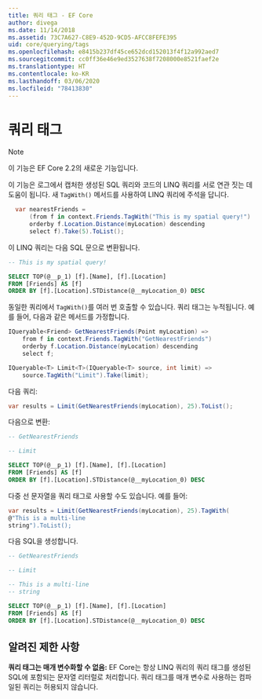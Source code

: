 ```yaml
---
title: 쿼리 태그 - EF Core
author: divega
ms.date: 11/14/2018
ms.assetid: 73C7A627-C8E9-452D-9CD5-AFCC8FEFE395
uid: core/querying/tags
ms.openlocfilehash: e8415b237df45ce652dcd152013f4f12a992aed7
ms.sourcegitcommit: cc0ff36e46e9ed3527638f7208000e8521faef2e
ms.translationtype: HT
ms.contentlocale: ko-KR
ms.lasthandoff: 03/06/2020
ms.locfileid: "78413830"
---
```

# <a name="query-tags"></a>쿼리 태그

> [!NOTE]
> 이 기능은 EF Core 2.2의 새로운 기능입니다.

이 기능은 로그에서 캡처한 생성된 SQL 쿼리와 코드의 LINQ 쿼리를 서로 연관 짓는 데 도움이 됩니다.
새 `TagWith()` 메서드를 사용하여 LINQ 쿼리에 주석을 답니다.

``` csharp
  var nearestFriends =
      (from f in context.Friends.TagWith("This is my spatial query!")
      orderby f.Location.Distance(myLocation) descending
      select f).Take(5).ToList();
```

이 LINQ 쿼리는 다음 SQL 문으로 변환됩니다.

``` sql
-- This is my spatial query!

SELECT TOP(@__p_1) [f].[Name], [f].[Location]
FROM [Friends] AS [f]
ORDER BY [f].[Location].STDistance(@__myLocation_0) DESC
```

동일한 쿼리에서 `TagWith()`를 여러 번 호출할 수 있습니다.
쿼리 태그는 누적됩니다.
예를 들어, 다음과 같은 메서드를 가정합니다.

``` csharp
IQueryable<Friend> GetNearestFriends(Point myLocation) =>
    from f in context.Friends.TagWith("GetNearestFriends")
    orderby f.Location.Distance(myLocation) descending
    select f;

IQueryable<T> Limit<T>(IQueryable<T> source, int limit) =>
    source.TagWith("Limit").Take(limit);
```

다음 쿼리:

``` csharp
var results = Limit(GetNearestFriends(myLocation), 25).ToList();
```

다음으로 변환:

``` sql
-- GetNearestFriends

-- Limit

SELECT TOP(@__p_1) [f].[Name], [f].[Location]
FROM [Friends] AS [f]
ORDER BY [f].[Location].STDistance(@__myLocation_0) DESC
```

다중 선 문자열을 쿼리 태그로 사용할 수도 있습니다.
예를 들어:

``` csharp
var results = Limit(GetNearestFriends(myLocation), 25).TagWith(
@"This is a multi-line
string").ToList();
```

다음 SQL을 생성합니다.

``` sql
-- GetNearestFriends

-- Limit

-- This is a multi-line
-- string

SELECT TOP(@__p_1) [f].[Name], [f].[Location]
FROM [Friends] AS [f]
ORDER BY [f].[Location].STDistance(@__myLocation_0) DESC
```

## <a name="known-limitations"></a>알려진 제한 사항

**쿼리 태그는 매개 변수화할 수 없음:** EF Core는 항상 LINQ 쿼리의 쿼리 태그를 생성된 SQL에 포함되는 문자열 리터럴로 처리합니다.
쿼리 태그를 매개 변수로 사용하는 컴파일된 쿼리는 허용되지 않습니다.
